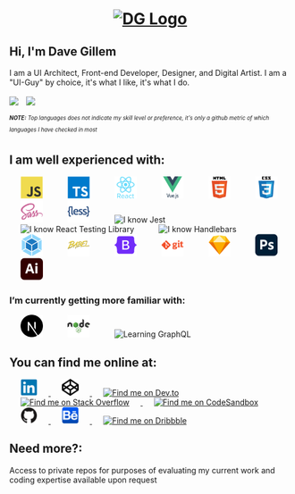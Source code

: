 # <p align='center'><a href="https://davegillem.com"><img src="https://www.davegillem.com/images/svg/loadingLogo.svg" alt="DG Logo" width="150" height="150" hspace="20" align='center' /></a>
<h2>Hi, I'm Dave Gillem </h2>
I am a UI Architect, Front-end Developer, Designer, and Digital Artist. I am a "UI-Guy" by choice, it's what I like, it's what I do.</p>

  <a href="#">
  <img align="center" src="https://github-readme-stats.vercel.app/api?username=davegillem&show_icons=true&theme=vue-dark&count_private=true" /></a>
  <a href="#">
  <img align="center" src="https://github-readme-stats.vercel.app/api/top-langs/?username=davegillem&show_icons=true&theme=vue-dark&count_private=true&hide=html"  hspace="10" /></a>

<sub><sup><i><b>NOTE:</b> Top languages does not indicate my skill level or preference, it's only a github metric of which languages I have checked in most</i></sup></sub>

## I am well experienced with:
<p align="left">
  <img src="https://raw.githubusercontent.com/devicons/devicon/master/icons/javascript/javascript-original.svg" alt="I know Javascript" width="40" height="40" hspace="20" />
  <img src="https://raw.githubusercontent.com/devicons/devicon/master/icons/typescript/typescript-original.svg" alt="I know Typescript" width="40" height="40" hspace="20" />
  <img src="https://raw.githubusercontent.com/devicons/devicon/master/icons/react/react-original-wordmark.svg" alt="I know React.js" width="40" height="40" hspace="20" />
  <img src="https://raw.githubusercontent.com/devicons/devicon/master/icons/vuejs/vuejs-original-wordmark.svg" alt="I know Vue.js" width="40" height="40" hspace="20" />
  <img src="https://raw.githubusercontent.com/devicons/devicon/master/icons/html5/html5-original-wordmark.svg" alt="I know HTML" width="40" height="40" hspace="20" />
  <img src="https://raw.githubusercontent.com/devicons/devicon/master/icons/css3/css3-original-wordmark.svg" alt="I know CSS" width="40" height="40" hspace="20" />
  <img src="https://raw.githubusercontent.com/devicons/devicon/master/icons/sass/sass-original.svg" alt="I know SASS/SCSS" width="40" height="40" hspace="20" />
  <img src="https://raw.githubusercontent.com/devicons/devicon/master/icons/less/less-plain-wordmark.svg" alt="I know {less}" width="40" height="40" hspace="20" />
  <img src="https://brandeps.com/icon-download/J/Jest-icon-vector-02.svg" alt="I know Jest" width="40" height="40" hspace="20" />
  <img src="https://testing-library.com/img/octopus-128x128.png" alt="I know React Testing Library" width="40" height="40" hspace="20" />
  <img src="https://cdn.worldvectorlogo.com/logos/handlebars.svg" alt="I know Handlebars" width="40" height="25" hspace="20" />
  <img src="https://raw.githubusercontent.com/devicons/devicon/master/icons/webpack/webpack-original.svg" alt="I know Webpack" width="40" height="40" hspace="20" />
  <img src="https://raw.githubusercontent.com/devicons/devicon/master/icons/babel/babel-original.svg" alt="I know Babel" width="40" height="40" hspace="20" />
  <img src="https://raw.githubusercontent.com/devicons/devicon/master/icons/bootstrap/bootstrap-plain.svg" alt="I know Bootstrap" width="40" height="40" hspace="20" />
  <img src="https://raw.githubusercontent.com/devicons/devicon/master/icons/git/git-plain-wordmark.svg" alt="I know Git" width="40" height="40" hspace="20" />
  <img src="https://raw.githubusercontent.com/devicons/devicon/master/icons/sketch/sketch-original.svg" alt="I know Sketch" width="40" height="40" hspace="20" />
  <img src="https://raw.githubusercontent.com/devicons/devicon/master/icons/photoshop/photoshop-plain.svg" alt="I know Adobe Photoshop" width="40" height="40" hspace="20" />
  <img src="https://raw.githubusercontent.com/devicons/devicon/master/icons/illustrator/illustrator-plain.svg" alt="I know Adobe Illustrator" width="40" height="40" hspace="20" />
</p>

### I’m currently getting more familiar with:
<p align="left">
<img src="https://raw.githubusercontent.com/devicons/devicon/master/icons/nextjs/nextjs-original.svg" alt="Learning NextJS" width="40" height="40" hspace="20" />
  <img src="https://raw.githubusercontent.com/devicons/devicon/master/icons/nodejs/nodejs-original-wordmark.svg" alt="Learning Node.js" width="40" height="40" hspace="20" />
  <img src="https://www.vectorlogo.zone/logos/graphql/graphql-icon.svg" alt="Learning GraphQL" width="40" height="40" hspace="20" />
</p>

## You can find me online at:
<p align="left">
<a href="https://linkedin.com/in/davegillem" target="blank" title="Find me on LinkedIn" >
<img  src="https://raw.githubusercontent.com/devicons/devicon/master/icons/linkedin/linkedin-original.svg" alt="Find me on LinkedIn" height="30" width="30" hspace="20" />
</a>
<a href="https://codepen.io/davegillem" target="blank" title="Find me on Codepen" >
<img  src="https://raw.githubusercontent.com/devicons/devicon/master/icons/codepen/codepen-plain.svg" alt="Find me on Codepen" height="30" width="30" hspace="20" />
</a>
<a href="https://dev.to/davegillem" target="blank" title="Find me on Dev.to" >
<img  src="https://www.vectorlogo.zone/logos/devto/devto-icon.svg" alt="Find me on Dev.to" height="30" width="30" hspace="20" />
</a>
<a href="https://stackoverflow.com/users/davegillem" target="blank" title="Find me on Stack Overflow" >
<img  src="https://www.vectorlogo.zone/logos/stackoverflow/stackoverflow-icon.svg" alt="Find me on Stack Overflow" height="30" width="30" hspace="20" />
</a>
<a href="https://codesandbox.com/davegillem" target="blank" title="Find me on CodeSandbox" >
<img  src="https://cdn.jsdelivr.net/npm/simple-icons@3.0.1/icons/codesandbox.svg" alt="Find me on CodeSandbox" height="30" width="30" hspace="20" />
</a>
<a href="https://github.com/davegillem" target="blank" title="Find me on Github" >
<img  src="https://raw.githubusercontent.com/devicons/devicon/master/icons/github/github-original.svg" alt="Find me on Github" height="30" width="30" hspace="20" />
</a>
<a href="https://www.behance.net/davegillem" target="blank" title="Find me on Behance" >
<img  src="https://raw.githubusercontent.com/devicons/devicon/master/icons/behance/behance-original.svg" alt="Find me on Behance" height="30" width="30" hspace="20" />
</a>
<a href="https://dribbble.com/davegillem" target="blank" title="Find me on Dribbble" >
<img  src="https://www.vectorlogo.zone/logos/dribbble/dribbble-icon.svg" alt="Find me on Dribbble" height="30" width="30" hspace="20" />
</a>
</p>

## Need more?:
<p align="left">
Access to private repos for purposes of evaluating my current work and coding expertise available upon request
</p>
